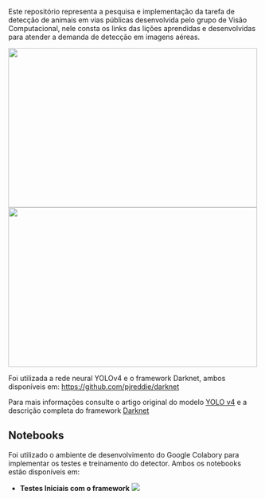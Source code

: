 Este repositório representa a pesquisa e implementação da tarefa de detecção de animais em vias públicas desenvolvida pelo grupo de Visão Computacional, nele consta os links das lições aprendidas e desenvolvidas para atender a demanda de detecção em imagens aéreas.

<img src="output_03.gif" width="500" height="320" /> <img src="output_009.gif" width="500" height="320" />

Foi utilizada a rede neural YOLOv4 e o framework Darknet, ambos disponíveis em:
https://github.com/pjreddie/darknet

Para mais informações consulte o artigo original do modelo <a href="https://arxiv.org/abs/2004.10934">YOLO v4</a> e a descrição completa do framework <a href="http://pjreddie.com/darknet/">Darknet</a>

## Notebooks

Foi utilizado o ambiente de desenvolvimento do Google Colabory para implementar os testes e treinamento do detector. Ambos os notebooks estão disponíveis em: 

- **Testes Iniciais com o framework** <a href="https://colab.research.google.com/drive/12jDRbUtU_IDoA6lfdxlCMTVej_G_-LGJ?usp=sharing"><img src="https://colab.research.google.com/assets/colab-badge.svg">
